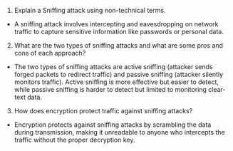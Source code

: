 1. Explain a Sniffing attack using non-technical terms.
  * A sniffing attack involves intercepting and eavesdropping on network traffic to capture sensitive information like passwords or personal data.
2. What are the two types of sniffing attacks and what are some pros and cons of each approach?
  * The two types of sniffing attacks are active sniffing (attacker sends forged packets to redirect traffic) and passive sniffing (attacker silently monitors traffic). Active sniffing is more effective but easier to detect, while passive sniffing is harder to detect but limited to monitoring clear-text data.
3. How does encryption protect traffic against sniffing attacks?
  * Encryption protects against sniffing attacks by scrambling the data during transmission, making it unreadable to anyone who intercepts the traffic without the proper decryption key.
